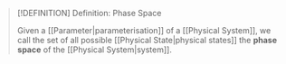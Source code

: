 >[!DEFINITION] Definition: Phase Space
>
>Given a [[Parameter|parameterisation]] of a [[Physical System]], we call the set of all possible [[Physical State|physical states]] the **phase space** of the [[Physical System|system]].
>